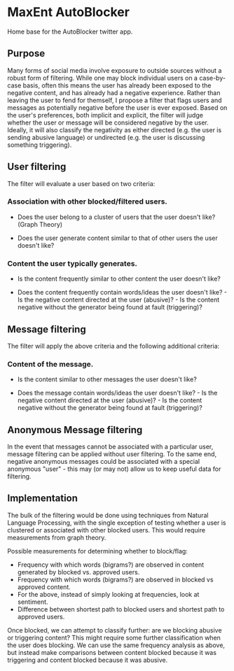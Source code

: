 # MaxEnt AutoBlocker
Home base for the AutoBlocker twitter app.

## Purpose

Many forms of social media involve exposure to outside sources without a robust
form of filtering. While one may block individual users on a case-by-case
basis, often this means the user has already been exposed to the negative
content, and has already had a negative experience. Rather than leaving the
user to fend for themself, I propose a filter that flags users and messages as
potentially negative before the user is ever exposed. Based on the user's
preferences, both implicit and explicit, the filter will judge whether the user
or message will be considered negative by the user. Ideally, it will also
classify the negativity as either directed (e.g. the user is sending abusive
language) or undirected (e.g. the user is discussing something triggering).  


## User filtering

The filter will evaluate a user based on two criteria:

### Association with other blocked/filtered users.

* Does the user belong to a cluster of users that the user doesn't like? (Graph Theory)

* Does the user generate content similar to that of other users the user doesn't like?

### Content the user typically generates.

* Is the content frequently similar to other content the user doesn't like?

* Does the content frequently contain words/ideas the user doesn't like?
        - Is the negative content directed at the user (abusive)?
        - Is the content negative without the generator being found at fault (triggering)?


## Message filtering

The filter will apply the above criteria and the following additional criteria:

### Content of the message.

* Is the content similar to other messages the user doesn't like?

* Does the message contain words/ideas the user doesn't like?
        - Is the negative content directed at the user (abusive)?
        - Is the content negative without the generator being found at fault (triggering)?

## Anonymous Message filtering

In the event that messages cannot be associated with a particular user, message
filtering can be applied without user filtering. To the same end, negative
anonymous messages could be associated with a special anonymous "user" - this
may (or may not) allow us to keep useful data for filtering.


## Implementation

The bulk of the filtering would be done using techniques from Natural Language
Processing, with the single exception of testing whether a user is clustered or
associated with other blocked users. This would require measurements from graph
theory.  

Possible measurements for determining whether to block/flag:

* Frequency with which words (bigrams?) are observed in content generated by blocked vs. approved users.
* Frequency with which words (bigrams?) are observed in blocked vs approved content.
* For the above, instead of simply looking at frequencies, look at sentiment.
* Difference between shortest path to blocked users and shortest path to approved users.

Once blocked, we can attempt to classify further: are we blocking abusive or triggering
content? This might require some further classification when the user does blocking.
We can use the same frequency analysis as above, but instead make comparisons between
content blocked because it was triggering and content blocked because it was abusive.
